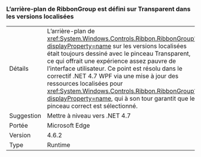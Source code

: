 ### <a name="ribbongroup-background-is-set-to-transparent-in-localized-builds"></a>L’arrière-plan de RibbonGroup est défini sur Transparent dans les versions localisées

|   |   |
|---|---|
|Détails|L’arrière-plan de <xref:System.Windows.Controls.Ribbon.RibbonGroup?displayProperty=name> sur les versions localisées était toujours dessiné avec le pinceau Transparent, ce qui offrait une expérience assez pauvre de l’interface utilisateur. Ce point est résolu dans le correctif .NET 4.7 WPF via une mise à jour des ressources localisées pour <xref:System.Windows.Controls.Ribbon.RibbonGroup?displayProperty=name>, qui à son tour garantit que le pinceau correct est sélectionné.|
|Suggestion|Mettre à niveau vers .NET 4.7|
|Portée|Microsoft Edge|
|Version|4.6.2|
|Type|Runtime|

